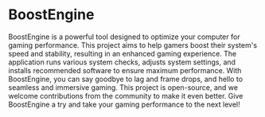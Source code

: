 # BoostEngine
BoostEngine is a powerful tool designed to optimize your computer for gaming performance. This project aims to help gamers boost their system's speed and stability, resulting in an enhanced gaming experience. The application runs various system checks, adjusts system settings, and installs recommended software to ensure maximum performance. With BoostEngine, you can say goodbye to lag and frame drops, and hello to seamless and immersive gaming. This project is open-source, and we welcome contributions from the community to make it even better. Give BoostEngine a try and take your gaming performance to the next level!
